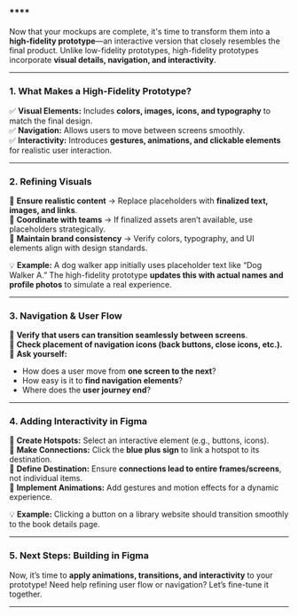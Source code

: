 
### ****

Now that your mockups are complete, it's time to transform them into a **high-fidelity prototype**—an interactive version that closely resembles the final product. Unlike low-fidelity prototypes, high-fidelity prototypes incorporate **visual details, navigation, and interactivity**.



---

### **1. What Makes a High-Fidelity Prototype?**
✅ **Visual Elements:** Includes **colors, images, icons, and typography** to match the final design.  
✅ **Navigation:** Allows users to move between screens smoothly.  
✅ **Interactivity:** Introduces **gestures, animations, and clickable elements** for realistic user interaction.  

---

### **2. Refining Visuals**
🔹 **Ensure realistic content** → Replace placeholders with **finalized text, images, and links**.  
🔹 **Coordinate with teams** → If finalized assets aren’t available, use placeholders strategically.  
🔹 **Maintain brand consistency** → Verify colors, typography, and UI elements align with design standards.  

💡 **Example:** A dog walker app initially uses placeholder text like “Dog Walker A.” The high-fidelity prototype **updates this with actual names and profile photos** to simulate a real experience.

---

### **3. Navigation & User Flow**
🔹 **Verify that users can transition seamlessly between screens**.  
🔹 **Check placement of navigation icons (back buttons, close icons, etc.).**  
🔹 **Ask yourself:**  
  - How does a user move from **one screen to the next**?  
  - How easy is it to **find navigation elements**?  
  - Where does the **user journey end**?  

---

### **4. Adding Interactivity in Figma**
🔹 **Create Hotspots:** Select an interactive element (e.g., buttons, icons).  
🔹 **Make Connections:** Click the **blue plus sign** to link a hotspot to its destination.  
🔹 **Define Destination:** Ensure **connections lead to entire frames/screens**, not individual items.  
🔹 **Implement Animations:** Add gestures and motion effects for a dynamic experience.  

💡 **Example:** Clicking a button on a library website should transition smoothly to the book details page.

---

### **5. Next Steps: Building in Figma**
Now, it’s time to **apply animations, transitions, and interactivity** to your prototype! Need help refining user flow or navigation? Let’s fine-tune it together.


---

